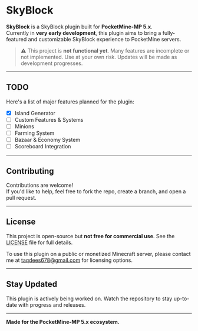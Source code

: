 # SkyBlock

**SkyBlock** is a SkyBlock plugin built for **PocketMine-MP 5.x**.  
Currently in **very early development**, this plugin aims to bring a fully-featured and customizable SkyBlock experience to PocketMine servers.

> ⚠️ This project is **not functional yet**. Many features are incomplete or not implemented. Use at your own risk. Updates will be made as development progresses.

---

## TODO

Here's a list of major features planned for the plugin:

- [x] Island Generator  
- [ ] Custom Features & Systems  
- [ ] Minions
- [ ] Farming System  
- [ ] Bazaar & Economy System 
- [ ] Scoreboard Integration  

---

## Contributing

Contributions are welcome!  
If you'd like to help, feel free to fork the repo, create a branch, and open a pull request.

---

## License

This project is open-source but **not free for commercial use**. See the [LICENSE](./LICENSE) file for full details.

To use this plugin on a public or monetized Minecraft server, please contact me at taqdees678@gmail.com for licensing options.

---

## Stay Updated

This plugin is actively being worked on. Watch the repository to stay up-to-date with progress and releases.

---

**Made for the PocketMine-MP 5.x ecosystem.**
